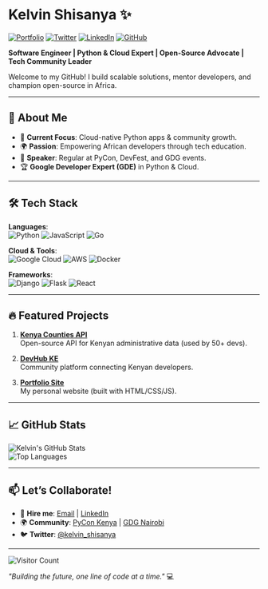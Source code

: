 # Kelvin Shisanya ✨

[![Portfolio](https://img.shields.io/badge/🌐-Portfolio-8A2BE2)](https://kelvo1999.github.io/Portfolio/)
[![Twitter](https://img.shields.io/badge/Twitter-@kelvin_shisanya-1DA1F2)](https://twitter.com/vox_shecollects)
[![LinkedIn](https://img.shields.io/badge/LinkedIn-Kelvin_Shisanya-0077B5)](https://www.linkedin.com/in/kelvinshisanya/)
[![GitHub](https://img.shields.io/badge/GitHub-kelvo1999-181717)](https://github.com/kelvo1999)

**Software Engineer | Python & Cloud Expert | Open-Source Advocate | Tech Community Leader**

Welcome to my GitHub! I build scalable solutions, mentor developers, and champion open-source in Africa.  

---

## 🚀 About Me  
- 🔭 **Current Focus**: Cloud-native Python apps & community growth.  
- 🌍 **Passion**: Empowering African developers through tech education.  
- 🎤 **Speaker**: Regular at PyCon, DevFest, and GDG events.  
- 🏆 **Google Developer Expert (GDE)** in Python & Cloud.  

---

## 🛠️ Tech Stack  
**Languages**:  
![Python](https://img.shields.io/badge/Python-3776AB?logo=python&logoColor=white)
![JavaScript](https://img.shields.io/badge/JavaScript-F7DF1E?logo=javascript&logoColor=black)
![Go](https://img.shields.io/badge/Go-00ADD8?logo=go&logoColor=white)

**Cloud & Tools**:  
![Google Cloud](https://img.shields.io/badge/Google_Cloud-4285F4?logo=google-cloud&logoColor=white)
![AWS](https://img.shields.io/badge/AWS-232F3E?logo=amazon-aws&logoColor=white)
![Docker](https://img.shields.io/badge/Docker-2496ED?logo=docker&logoColor=white)

**Frameworks**:  
![Django](https://img.shields.io/badge/Django-092E20?logo=django&logoColor=white)
![Flask](https://img.shields.io/badge/Flask-000000?logo=flask&logoColor=white)
![React](https://img.shields.io/badge/React-61DAFB?logo=react&logoColor=black)

---

## 🔥 Featured Projects  
1. **[Kenya Counties API](https://github.com/kelvinshisanya/kenya-counties-api)**  
   Open-source API for Kenyan administrative data (used by 50+ devs).  

2. **[DevHub KE](https://github.com/kelvinshisanya/devhub-ke)**  
   Community platform connecting Kenyan developers.  

3. **[Portfolio Site](https://kelvo1999.github.io/Portfolio/)**  
   My personal website (built with HTML/CSS/JS).  

---

## 📈 GitHub Stats  
![Kelvin's GitHub Stats](https://github-readme-stats.vercel.app/api?username=kelvinshisanya&show_icons=true&theme=radical&hide_border=true)  
![Top Languages](https://github-readme-stats.vercel.app/api/top-langs/?username=kelvinshisanya&layout=compact&theme=radical&hide_border=true)

---

## 📫 Let’s Collaborate!  
- 💼 **Hire me**: [Email](mailto:kelvoshisanya@gmail.com) | [LinkedIn](https://www.linkedin.com/in/kelvinshisanya/)  
- 🌍 **Community**: [PyCon Kenya](https://pycon.or.ke/) | [GDG Nairobi](https://gdg.community.dev/gdg-nairobi/)  
- 🐦 **Twitter**: [@kelvin_shisanya](https://x.com/vox_shecollects)  

---

![Visitor Count](https://komarev.com/ghpvc/?username=kelvinshisanya&color=blue&label=PROFILE+VIEWS)  

*"Building the future, one line of code at a time."* 💻  
